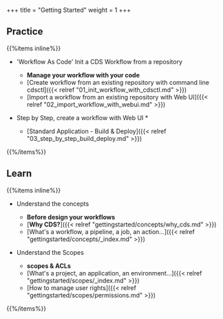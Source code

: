 +++
title = "Getting Started"
weight = 1
+++

## Practice

{{%items inline%}}

* 'Workflow As Code' Init a CDS Workflow from a repository
    * **Manage your workflow with your code**
    * [Create workflow from an existing repository with command line cdsctl]({{< relref "01_init_workflow_with_cdsctl.md" >}})
    * [Import a workflow from an existing repository with Web UI]({{< relref "02_import_workflow_with_webui.md" >}})

* Step by Step, create a workflow with Web UI
    * 
    * [Standard Application - Build & Deploy]({{< relref "03_step_by_step_build_deploy.md" >}})

{{%/items%}}

## Learn

{{%items inline%}}

* Understand the concepts
    * **Before design your workflows**
    * [**Why CDS?**]({{< relref "gettingstarted/concepts/why_cds.md" >}})
    * [What's a workflow, a pipeline, a job, an action...]({{< relref "gettingstarted/concepts/_index.md" >}})

* Understand the Scopes
    * **scopes & ACLs**
    * [What's a project, an application, an environment...]({{< relref "gettingstarted/scopes/_index.md" >}})
    * [How to manage user rights]({{< relref "gettingstarted/scopes/permissions.md" >}})

{{%/items%}}
